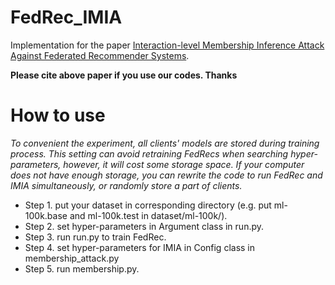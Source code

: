 # FedRec_IMIA
Implementation for the paper [Interaction-level Membership Inference Attack Against Federated Recommender Systems](https://arxiv.org/abs/2301.10964).

**Please cite above paper if you use our codes. Thanks**

# How to use
*To convenient the experiment, all clients' models are stored during training process.
This setting can avoid retraining FedRecs when searching hyper-parameters, however, it will cost some storage space.
If your computer does not have enough storage, you can rewrite the code to run FedRec and IMIA simultaneously, or randomly store a part of clients.*

- Step 1. put your dataset in corresponding directory (e.g. put ml-100k.base and ml-100k.test in dataset/ml-100k/).
- Step 2. set hyper-parameters in Argument class in run.py.
- Step 3. run run.py to train FedRec.
- Step 4. set hyper-parameters for IMIA in Config class in membership_attack.py
- Step 5. run membership.py.
